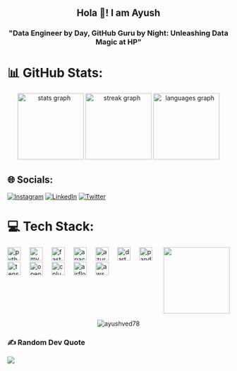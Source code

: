 <h2 align="center">Hola 👋! I am Ayush</h2>
<h3 align="center">"Data Engineer by Day, GitHub Guru by Night: Unleashing Data Magic at HP"</h3>

# 📊 GitHub Stats:
<div align="center">
  <img src="https://github-readme-stats.vercel.app/api?username=ayushved78&hide_title=false&hide_rank=false&show_icons=true&include_all_commits=true&count_private=true&disable_animations=false&theme=dracula&locale=en&hide_border=false" height="150" alt="stats graph"  />
  <img src="https://github-readme-streak-stats.herokuapp.com/?user=ayushved78&theme=dark&hide_border=false" height="150" alt="streak graph" />
  <img src="https://github-readme-stats.vercel.app/api/top-langs?username=ayushved78&locale=en&hide_title=false&layout=compact&card_width=320&langs_count=5&theme=dracula&hide_border=false" height="150" alt="languages graph"  />
</div>

###

## 🌐 Socials:
[![Instagram](https://img.shields.io/badge/Instagram-%23E4405F.svg?logo=Instagram&logoColor=white)](https://instagram.com/ayush.singh78) [![LinkedIn](https://img.shields.io/badge/LinkedIn-%230077B5.svg?logo=linkedin&logoColor=white)](https://linkedin.com/in/ayushsingh78) [![Twitter](https://img.shields.io/badge/Twitter-%231DA1F2.svg?logo=Twitter&logoColor=white)](https://twitter.com/ayush_singh78) 


# 💻 Tech Stack:
<img align="right" height="150" src="https://media.discordapp.net/attachments/1113600847155318844/1118176062321479710/7wv74skyjki71.jpeg?ex=65f9989b&is=65e7239b&hm=a48e3b4dd8bd1e55898e3b2f9f76aa2fcef22866129d644b410cdfde946c505e&=&format=webp&width=752&height=395"  />
<div align="left">
  <img src="https://cdn.jsdelivr.net/gh/devicons/devicon/icons/python/python-original.svg" height="30" alt="python logo"  />
  <img width="12" />
  <img src="https://cdn.jsdelivr.net/gh/devicons/devicon/icons/mysql/mysql-original.svg" height="30" alt="mysql logo"  />
  <img width="12" />
  <img src="https://cdn.jsdelivr.net/gh/devicons/devicon/icons/fastapi/fastapi-original.svg" height="30" alt="fastapi logo"  />
  <img width="12" />
  <img src="https://cdn.jsdelivr.net/gh/devicons/devicon/icons/apachekafka/apachekafka-original.svg" height="30" alt="apachekafka logo"  />
  <img width="12" />
  <img src="https://cdn.jsdelivr.net/gh/devicons/devicon/icons/azure/azure-original.svg" height="30" alt="azure logo"  />
  <img width="12" />
  <img src="https://cdn.jsdelivr.net/gh/devicons/devicon/icons/dart/dart-original.svg" height="30" alt="dart logo"  />
  <img width="12" />
  <img src="https://cdn.jsdelivr.net/gh/devicons/devicon/icons/pandas/pandas-original.svg" height="30" alt="pandas logo"  />
  <img width="12" />
  <img src="https://cdn.jsdelivr.net/gh/devicons/devicon/icons/tensorflow/tensorflow-original.svg" height="30" alt="tensorflow logo"  />
  <img width="12" />
  <img src="https://cdn.jsdelivr.net/gh/devicons/devicon/icons/opencv/opencv-original.svg" height="30" alt="opencv logo"  />
  <img width="12" />
  <img src="https://cdn.jsdelivr.net/gh/devicons/devicon/icons/cplusplus/cplusplus-original.svg" height="30" alt="cplusplus logo"  />
  <img width="12" />
  <img src="https://cdn.jsdelivr.net/gh/devicons/devicon@latest/icons/apacheairflow/apacheairflow-original.svg" height="30" alt="airflow logo"  />   
  <img width="12" />
  <img src="https://cdn.jsdelivr.net/gh/devicons/devicon@latest/icons/amazonwebservices/amazonwebservices-original-wordmark.svg" height="30" alt="aws logo" />          
</div>


###

<br clear="both">
<p align="center"> <img src="https://komarev.com/ghpvc/?username=ayushved78&label=Profile%20views&color=0e75b6&style=flat" alt="ayushved78" /> </p>

### ✍️ Random Dev Quote
![](https://quotes-github-readme.vercel.app/api?type=horizontal&theme=radical)
